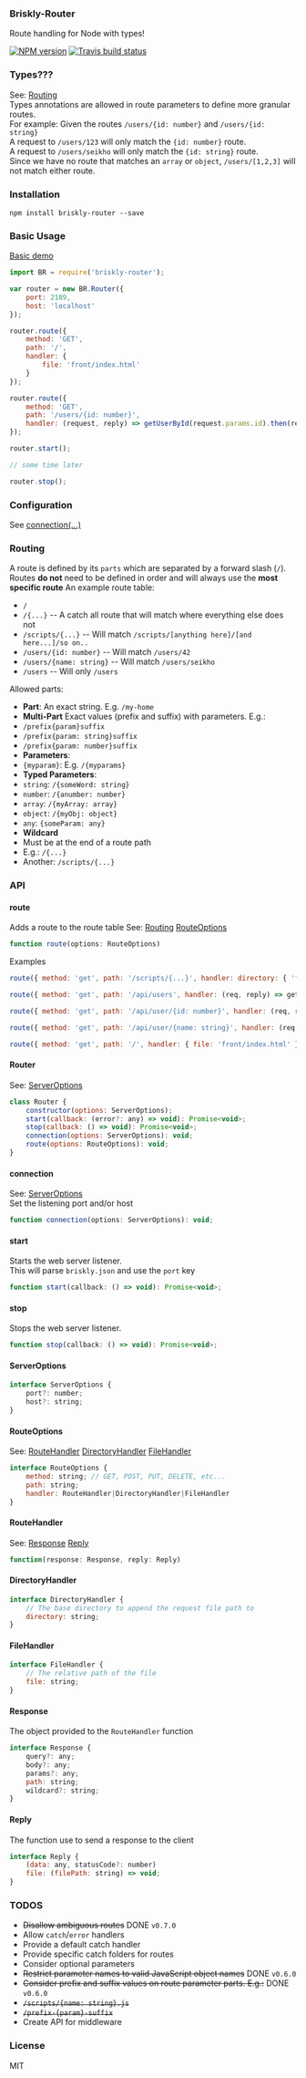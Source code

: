 ### Briskly-Router
Route handling for Node with types!

[![NPM version](http://img.shields.io/npm/v/briskly-router.svg?style=flat)](https://www.npmjs.org/package/briskly-router)
[![Travis build status](https://travis-ci.org/Seikho/briskly-router.svg?branch=master)](https://travis-ci.org/Seikho/briskly-router)

### Types???
See: [Routing](#routing)   
Types annotations are allowed in route parameters to define more granular routes.  
For example: Given the routes `/users/{id: number}` and `/users/{id: string}`  
A request to `/users/123` will only match the `{id: number}` route.  
A request to `/users/seikho` will only match the `{id: string}` route.  
Since we have no route that matches an `array` or `object`, `/users/[1,2,3]` will not match either route.

### Installation
```
npm install briskly-router --save
```

### Basic Usage
[Basic demo](https://tonicdev.com/seikho/563eab2d569e3f0c0089b53d)  

```javascript
import BR = require('briskly-router');

var router = new BR.Router({
    port: 2189,
    host: 'localhost'
});

router.route({
    method: 'GET',
    path: '/',
    handler: {
        file: 'front/index.html'
    }
});

router.route({
    method: 'GET',
    path: '/users/{id: number}',
    handler: (request, reply) => getUserById(request.params.id).then(reply)
});

router.start();

// some time later

router.stop();
```

### Configuration
See [connection(...)](#connection) 
  
### Routing
A route is defined by its `parts` which are separated by a forward slash (`/`).  
Routes **do not** need to be defined in order and will always use the **most specific route** 
An example route table: 
- `/`
- `/{...}` -- A catch all route that will match where everything else does not
- `/scripts/{...}` -- Will match `/scripts/[anything here]/[and here...]/so on..`
- `/users/{id: number}` -- Will match `/users/42`
- `/users/{name: string}`  -- Will match `/users/seikho`
- `/users` -- Will only `/users`
  
Allowed parts:
- **Part**: An exact string. E.g. `/my-home`
- **Multi-Part** Exact values (prefix and suffix) with parameters. E.g.:
 - `/prefix{param}suffix`
 - `/prefix{param: string}suffix`
 - `/prefix{param: number}suffix`
- **Parameters**:
 - `{myparam}`: E.g. `/{myparams}`
- **Typed Parameters**:
 - `string`: `/{someWord: string}`
 - `number`: `/{anumber: number}`
 - `array`: `/{myArray: array}`
 - `object`: `/{myObj: object}`
 - `any`: `{someParam: any}`
- **Wildcard**
 - Must be at the end of a route path
 - E.g.: `/{...}`
 - Another: `/scripts/{...}`
 
### API

#### route
Adds a route to the route table
See: [Routing](#routing) [RouteOptions](#routeoptions)
```javascript
function route(options: RouteOptions)
```
Examples
```javascript
route({ method: 'get', path: '/scripts/{...}', handler: directory: { 'front/scripts' } });

route({ method: 'get', path: '/api/users', handler: (req, reply) => getUsers.then(reply) });

route({ method: 'get', path: '/api/user/{id: number}', handler: (req, reply) => getUser(req.params.id).then(reply) });

route({ method: 'get', path: '/api/user/{name: string}', handler: (req, reply) => getUserByName(req.params.name).then(reply) });

route({ method: 'get', path: '/', handler: { file: 'front/index.html' } });
```

#### Router
See: [ServerOptions](#serveroptions)
```javascript
class Router {
    constructor(options: ServerOptions);
    start(callback: (error?: any) => void): Promise<void>;
    stop(callback: () => void): Promise<void>;
    connection(options: ServerOptions): void;
    route(options: RouteOptions): void;
}
```

#### connection
See: [ServerOptions](#serveroptions)  
Set the listening port and/or host
```javascript
function connection(options: ServerOptions): void;
``` 

#### start
 
Starts the web server listener.  
This will parse `briskly.json` and use the `port` key
```javascript
function start(callback: () => void): Promise<void>;
```

#### stop
Stops the web server listener.  
```javascript
function stop(callback: () => void): Promise<void>;
```

#### ServerOptions
```javascript
interface ServerOptions {
    port?: number;
    host?: string;
}
```

#### RouteOptions
See: [RouteHandler](#routehandler) [DirectoryHandler](#directoryhandler) [FileHandler](#filehandler)
```javascript
interface RouteOptions {
    method: string; // GET, POST, PUT, DELETE, etc...
    path: string;
    handler: RouteHandler|DirectoryHandler|FileHandler
}
```

#### RouteHandler
See: [Response](#response) [Reply](#reply)
```javascript
function(response: Response, reply: Reply)
```

#### DirectoryHandler
```javascript
interface DirectoryHandler {
    // The base directory to append the request file path to
    directory: string;
}
```

#### FileHandler
```javascript
interface FileHandler {
    // The relative path of the file
    file: string;
}
```

#### Response
The object provided to the `RouteHandler` function
```javascript
interface Response {
    query?: any;
    body?: any;
    params?: any;
    path: string;
    wildcard?: string;
}
```

#### Reply
The function use to send a response to the client
```javascript
interface Reply {
    (data: any, statusCode?: number)
    file: (filePath: string) => void;
}
```

### TODOS
- ~~Disallow ambiguous routes~~ DONE `v0.7.0`
- Allow `catch`/`error` handlers
 - Provide a default catch handler
 - Provide specific catch folders for routes
- Consider optional parameters
- ~~Restrict parameter names to valid JavaScript object names~~ DONE `v0.6.0`
- ~~Consider prefix and suffix values on route parameter parts. E.g.:~~ DONE `v0.6.0`
 - ~~`/scripts/{name: string}.js`~~
 - ~~`/prefix-{param}-suffix`~~
- Create API for middleware

### License
MIT
